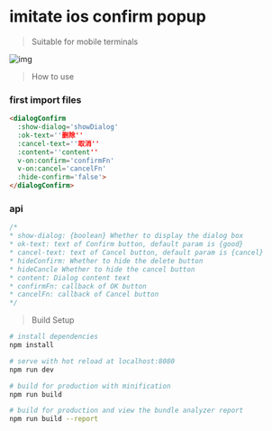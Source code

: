 # imitate ios confirm popup 
> Suitable for mobile terminals

![img](http://i1.bvimg.com/671750/aa9471eb555e8540.png)

> How to use

### first import files

```html
<dialogConfirm 
  :show-dialog='showDialog' 
  :ok-text=''删除'' 
  :cancel-text=''取消'' 
  :content=''content'' 
  v-on:confirm='confirmFn' 
  v-on:cancel='cancelFn' 
  :hide-confirm='false'>
</dialogConfirm> 
```

### api
```js
/*
* show-dialog: {boolean} Whether to display the dialog box
* ok-text: text of Confirm button, default param is {good}
* cancel-text: text of Cancel button, default param is {cancel}
* hideConfirm: Whether to hide the delete button
* hideCancle Whether to hide the cancel button
* content: Dialog content text
* confirmFn: callback of OK button
* cancelFn: callback of Cancel button 
*/
```

> Build Setup

``` bash
# install dependencies
npm install

# serve with hot reload at localhost:8080
npm run dev

# build for production with minification
npm run build

# build for production and view the bundle analyzer report
npm run build --report
```

